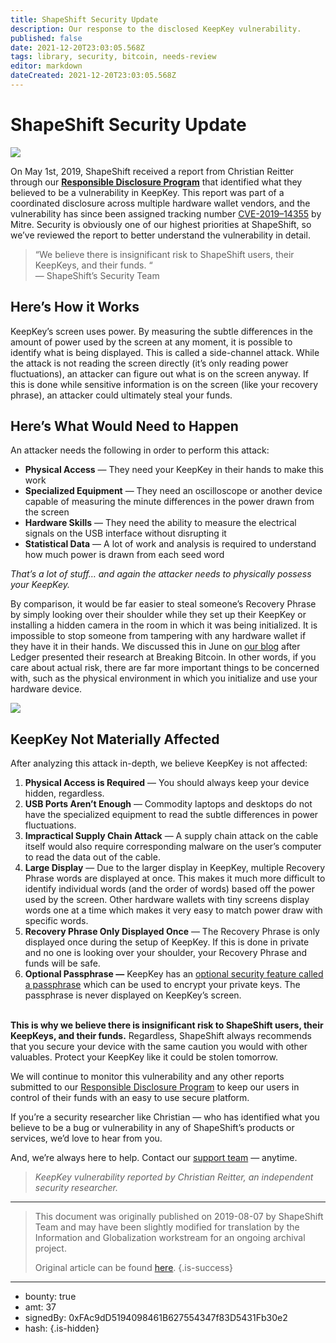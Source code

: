 ```yaml
---
title: ShapeShift Security Update
description: Our response to the disclosed KeepKey vulnerability.
published: false
date: 2021-12-20T23:03:05.568Z
tags: library, security, bitcoin, needs-review
editor: markdown
dateCreated: 2021-12-20T23:03:05.568Z
---
```


# ShapeShift Security Update

![](https://assets.website-files.com/5e9a09610b7dce71f87f7f17/5e9fbc6174f1eb0baecd6ef8_1_HF9N0x8Vhs9xPNjuJD84kw%20(1).png)

On May 1st, 2019, ShapeShift received a report from Christian Reitter through our [**Responsible Disclosure Program**](https://corp.shapeshift.io/responsible-disclosure-program/) that identified what they believed to be a vulnerability in KeepKey. This report was part of a coordinated disclosure across multiple hardware wallet vendors, and the vulnerability has since been assigned tracking number [CVE-2019–14355](https://cve.mitre.org/cgi-bin/cvename.cgi?name=CVE-2019-14355) by Mitre. Security is obviously one of our highest priorities at ShapeShift, so we’ve reviewed the report to better understand the vulnerability in detail.

> “We believe there is insignificant risk to ShapeShift users, their KeepKeys, and their funds. “<br/>— ShapeShift’s Security Team

## Here’s How it Works

KeepKey’s screen uses power. By measuring the subtle differences in the amount of power used by the screen at any moment, it is possible to identify what is being displayed. This is called a side-channel attack. While the attack is not reading the screen directly (it’s only reading power fluctuations), an attacker can figure out what is on the screen anyway. If this is done while sensitive information is on the screen (like your recovery phrase), an attacker could ultimately steal your funds.<br/> 

## Here’s What Would Need to Happen

An attacker needs the following in order to perform this attack:

* **Physical Access** — They need your KeepKey in their hands to make this work
* **Specialized Equipment** — They need an oscilloscope or another device capable of measuring the minute differences in the power drawn from the screen
* **Hardware Skills** — They need the ability to measure the electrical signals on the USB interface without disrupting it
* **Statistical Data** — A lot of work and analysis is required to understand how much power is drawn from each seed word

*That’s a lot of stuff… and again the attacker needs to physically possess your KeepKey.*

By comparison, it would be far easier to steal someone’s Recovery Phrase by simply looking over their shoulder while they set up their KeepKey or installing a hidden camera in the room in which it was being initialized. It is impossible to stop someone from tampering with any hardware wallet if they have it in their hands. We discussed this in June on [our blog](https://medium.com/shapeshift-stories/responding-to-ledgers-2019-breakingbitcoin-findings-4213849a4fb) after Ledger presented their research at Breaking Bitcoin. In other words, if you care about actual risk, there are far more important things to be concerned with, such as the physical environment in which you initialize and use your hardware device.<br/> 

![](https://assets.website-files.com/max/6000/1*-aymwYV6nX3cwCADC79waw.png)

## KeepKey Not Materially Affected

After analyzing this attack in-depth, we believe KeepKey is not affected:

1. **Physical Access is Required** — You should always keep your device hidden, regardless.
2. **USB Ports Aren’t Enough** — Commodity laptops and desktops do not have the specialized equipment to read the subtle differences in power fluctuations.
3. **Impractical Supply Chain Attack** — A supply chain attack on the cable itself would also require corresponding malware on the user’s computer to read the data out of the cable.
4. **Large Display** — Due to the larger display in KeepKey, multiple Recovery Phrase words are displayed at once. This makes it much more difficult to identify individual words (and the order of words) based off the power used by the screen. Other hardware wallets with tiny screens display words one at a time which makes it very easy to match power draw with specific words.
5. **Recovery Phrase Only Displayed Once** — The Recovery Phrase is only displayed once during the setup of KeepKey. If this is done in private and no one is looking over your shoulder, your Recovery Phrase and funds will be safe.
6. **Optional Passphrase —** KeepKey has an [optional security feature called a passphrase](https://keepkey.zendesk.com/hc/en-us/articles/360000616300-How-Do-I-Access-My-ShapeShift-Membership-Account-with-a-Passphrase-) which can be used to encrypt your private keys. The passphrase is never displayed on KeepKey’s screen.

**<br/>This is why we believe there is insignificant risk to ShapeShift users, their KeepKeys, and their funds.** Regardless, ShapeShift always recommends that you secure your device with the same caution you would with other valuables. Protect your KeepKey like it could be stolen tomorrow.

We will continue to monitor this vulnerability and any other reports submitted to our [Responsible Disclosure Program](https://corp.shapeshift.io/responsible-disclosure-program/) to keep our users in control of their funds with an easy to use secure platform.

If you’re a security researcher like Christian — who has identified what you believe to be a bug or vulnerability in any of ShapeShift’s products or services, we’d love to hear from you.

And, we’re always here to help. Contact our [support team](https://shapeshift.zendesk.com/hc/en-us/requests/new) — anytime.

> *KeepKey vulnerability reported by Christian Reitter, an independent security researcher.*

---

> This document was originally published on 2019-08-07 by ShapeShift Team and may have been slightly modified for translation by the Information and Globalization workstream for an ongoing archival project.
>
> Original article can be found [here](https://shapeshift.com/library/shapeshift-security-update-2).
{.is-success}

---

- bounty: true
- amt: 37
- signedBy: 0xFAc9dD5194098461B627554347f83D5431Fb30e2
- hash: 
{.is-hidden}